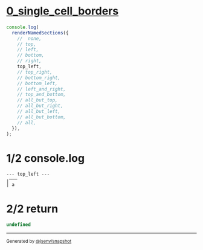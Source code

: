 # [0_single_cell_borders](../../table_1_cell.test.mjs#L115)

```js
console.log(
  renderNamedSections({
    //  none,
    // top,
    // left,
    // bottom,
    // right,
    top_left,
    // top_right,
    // bottom_right,
    // bottom_left,
    // left_and_right,
    // top_and_bottom,
    // all_but_top,
    // all_but_right,
    // all_but_left,
    // all_but_bottom,
    // all,
  }),
);
```

# 1/2 console.log

```console
--- top_left ---
╷───
│ a 

```

# 2/2 return

```js
undefined
```

---

<sub>
  Generated by <a href="https://github.com/jsenv/core/tree/main/packages/independent/snapshot">@jsenv/snapshot</a>
</sub>
